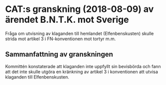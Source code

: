 # CAT:s granskning (2018-08-09) av ärendet B.N.T.K. mot Sverige

Fråga om utvisning av klaganden till hemlandet (Elfenbenskusten) skulle strida mot artikel 3 i FN\-konventionen mot tortyr m.m.


## Sammanfattning av granskningen

Kommittén konstaterade att klaganden inte uppfyllt sin bevisbörda och fann att det inte skulle utgöra en kränkning av artikel 3 i konventionen att utvisa klaganden till Elfenbenskusten.
